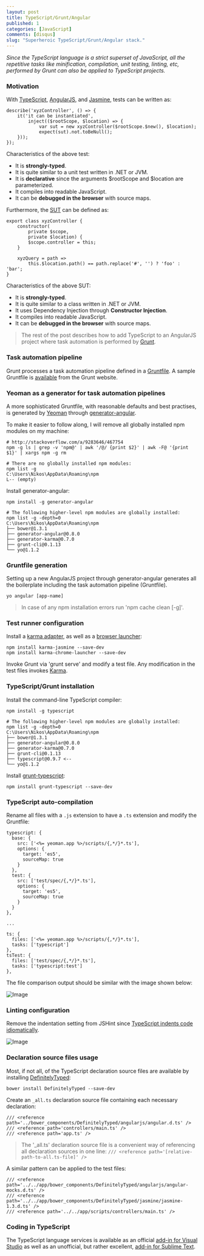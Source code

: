 ```yaml
---
layout: post
title: TypeScript/Grunt/Angular
published: 1
categories: [JavaScript]
comments: [disqus]
slug: "Superheroic TypeScript/Grunt/Angular stack."
---
```


*Since the TypeScript language is a strict superset of JavaScript, all the repetitive tasks like minification, compilation, unit testing, linting, etc, performed by Grunt can also be applied to TypeScript projects.*

### Motivation

With [TypeScript](http://www.typescriptlang.org/), [AngularJS](http://angularjs.org/), and [Jasmine](http://jasmine.github.io/), tests can be written as:

```
describe('xyzController', () => {
    it('it can be instantiated', 
        inject(($rootScope, $location) => {            
            var sut = new xyzController($rootScope.$new(), $location);
            expect(sut).not.toBeNull();
    }));
});
```
Characteristics of the above test:

* It is **strongly-typed**.
* It is quite similar to a unit test written in .NET or JVM.
* It is **declarative** since the arguments $rootScope and $location are parameterized.
* It compiles into readable JavaScript.
* It can be **debugged in the browser** with source maps.

Furthermore, the [SUT](http://xunitpatterns.com/SUT.html) can be defined as:

```
export class xyzController {
    constructor(
        private $scope, 
        private $location) {
        $scope.controller = this;
    }

    xyzQuery = path => 
        this.$location.path() == path.replace('#', '') ? 'foo' : 'bar';
}
```

Characteristics of the above SUT:

* It is **strongly-typed**.
* It is quite similar to a class written in .NET or JVM.
* It uses Dependency Injection through **Constructor Injection**.
* It compiles into readable JavaScript.
* It can be **debugged in the browser** with source maps.

>The rest of the post describes how to add TypeScript to an AngularJS project where task automation is performed by [Grunt](http://gruntjs.com/).

### Task automation pipeline

Grunt processes a task automation pipeline defined in a [Gruntfile](http://gruntjs.com/getting-started#the-gruntfile). A sample Gruntfile is [available](http://gruntjs.com/sample-gruntfile) from the Grunt website.

### Yeoman as a generator for task automation pipelines

A more sophisticated Gruntfile, with reasonable defaults and best practises, is generated by [Yeoman](http://yeoman.io) through [generator-angular](https://github.com/yeoman/generator-angular).

To make it easier to follow along, I will remove all globally installed npm modules on my machine:

```
# http://stackoverflow.com/a/9283646/467754
npm -g ls | grep -v 'npm@' | awk '/@/ {print $2}' | awk -F@ '{print $1}' | xargs npm -g rm

# There are no globally installed npm modules:
npm list -g
C:\Users\Nikos\AppData\Roaming\npm
L-- (empty)
```

Install generator-angular:

```
npm install -g generator-angular

# The following higher-level npm modules are globally installed:
npm list -g -depth=0
C:\Users\Nikos\AppData\Roaming\npm
├── bower@1.3.1
├── generator-angular@0.8.0
├── generator-karma@0.7.0
├── grunt-cli@0.1.13
└── yo@1.1.2
```

### Gruntfile generation

Setting up a new AngularJS project through generator-angular generates all the boilerplate including the task automation pipeline (Gruntfile).

```
yo angular [app-name]
```

>In case of any npm installation errors run 'npm cache clean [-g]'.

### Test runner configuration

Install a [karma adapter](https://github.com/karma-runner/karma-jasmine), as well as a [browser launcher](https://github.com/karma-runner/karma-chrome-launcher):

```
npm install karma-jasmine --save-dev
npm install karma-chrome-launcher --save-dev
```

Invoke Grunt via 'grunt serve' and modify a test file. Any modification in the test files invokes [Karma](http://karma-runner.github.io/).

### TypeScript/Grunt installation

Install the command-line TypeScript compiler:

```
npm install -g typescript

# The following higher-level npm modules are globally installed:
npm list -g -depth=0
C:\Users\Nikos\AppData\Roaming\npm
├── bower@1.3.1
├── generator-angular@0.8.0
├── generator-karma@0.7.0
├── grunt-cli@0.1.13
├── typescript@0.9.7 <--
└── yo@1.1.2
```

Install [grunt-typescript](https://github.com/k-maru/grunt-typescript):

```
npm install grunt-typescript --save-dev
```

### TypeScript auto-compilation

Rename all files with a `.js` extension to have a `.ts` extension and modify the Gruntfile:

```
typescript: {
  base: {
    src: ['<%= yeoman.app %>/scripts/{,*/}*.ts'],
    options: {
      target: 'es5',
      sourceMap: true
    }
  },
  test: {
    src: ['test/spec/{,*/}*.ts'],
    options: {
      target: 'es5',
      sourceMap: true
    }
  }
},

...

ts: {
  files: ['<%= yeoman.app %>/scripts/{,*/}*.ts'],
  tasks: ['typescript']
},
tsTest: {
  files: ['test/spec/{,*/}*.ts'],
  tasks: ['typescript:test']
},
```

The file comparison output should be similar with the image shown below:

![Image](/images/articles/2014-04-03-typescript-grunt-angular-1.png)

### Linting configuration

Remove the indentation setting from JSHint since [TypeScript indents code idiomatically](https://typescript.codeplex.com/workitem/204).

![Image](/images/articles/2014-04-03-typescript-grunt-angular-2.png)

### Declaration source files usage

Most, if not all, of the TypeScript declaration source files are available by installing [DefinitelyTyped](https://github.com/borisyankov/DefinitelyTyped):

```
bower install DefinitelyTyped --save-dev
```

Create an `_all.ts` declaration source file containing each necessary declaration:

```
/// <reference path='../bower_components/DefinitelyTyped/angularjs/angular.d.ts' />
/// <reference path='controllers/main.ts' />
/// <reference path='app.ts' />
```

>The '_all.ts' declaration source file is a convenient way of referencing all declaration sources in one line:
>`/// <reference path='[relative-path-to-all.ts-file]' />`

A similar pattern can be applied to the test files:

```
/// <reference path='../../app/bower_components/DefinitelyTyped/angularjs/angular-mocks.d.ts' />
/// <reference path='../../app/bower_components/DefinitelyTyped/jasmine/jasmine-1.3.d.ts' />
/// <reference path='../../app/scripts/controllers/main.ts' />
```

### Coding in TypeScript

The TypeScript language services is available as an official [add-in for Visual Studio](http://go.microsoft.com/fwlink/?LinkID=266563) as well as an unofficial, but rather excellent, [add-in for Sublime Text](https://github.com/Railk/T3S).